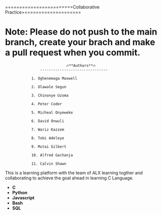 
========================Collaborative Practice=====================

# Note: Please do not push to the main branch, create your brach and make a pull request when you commit. 

                                🔥**Authors**🔥
                    -------------------------------
                
                1. Oghenemaga Maxwell

                2. Olawale Segun

                3. Chinonye Uzoma

                4. Peter Coder

                5. Micheal Onyeweke

                6. David Onwuli

                7. Wariz Kazzem

                8. Tobi Adeleye

                9. Mutai Gilbert

                10. Alfred Gachanja

                11. Calvin Shawn



This is a learning platform with the team of ALX learning togther and collaborating to achieve the goal ahead in learning C Language.

+ **C**
+ **Python**
+ **Javascript**
+ **Bash**
+ **SQL**
